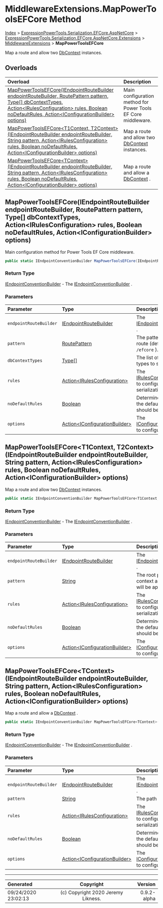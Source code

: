 ﻿# MiddlewareExtensions.MapPowerToolsEFCore Method

[Index](../index.md) > [ExpressionPowerTools.Serialization.EFCore.AspNetCore](ExpressionPowerTools.Serialization.EFCore.AspNetCore.a.md) > [ExpressionPowerTools.Serialization.EFCore.AspNetCore.Extensions](ExpressionPowerTools.Serialization.EFCore.AspNetCore.Extensions.n.md) > [MiddlewareExtensions](ExpressionPowerTools.Serialization.EFCore.AspNetCore.Extensions.MiddlewareExtensions.cs.md) > **MapPowerToolsEFCore**

Map a route and allow two [DbContext](https://docs.microsoft.com/dotnet/api/microsoft.entityframeworkcore.dbcontext) instances.

## Overloads

| Overload | Description |
| :-- | :-- |
| [MapPowerToolsEFCore(IEndpointRouteBuilder endpointRouteBuilder, RoutePattern pattern, Type[] dbContextTypes, Action&lt;IRulesConfiguration> rules, Boolean noDefaultRules, Action&lt;IConfigurationBuilder> options)](#mappowertoolsefcoreiendpointroutebuilder-endpointroutebuilder-routepattern-pattern-type[]-dbcontexttypes-actionirulesconfiguration-rules-boolean-nodefaultrules-actioniconfigurationbuilder-options) | Main configuration method for Power Tools EF Core middleware. |
| [MapPowerToolsEFCore&lt;T1Context, T2Context>(IEndpointRouteBuilder endpointRouteBuilder, String pattern, Action&lt;IRulesConfiguration> rules, Boolean noDefaultRules, Action&lt;IConfigurationBuilder> options)](#mappowertoolsefcoret1context-t2contextiendpointroutebuilder-endpointroutebuilder-string-pattern-actionirulesconfiguration-rules-boolean-nodefaultrules-actioniconfigurationbuilder-options) | Map a route and allow two [DbContext](https://docs.microsoft.com/dotnet/api/microsoft.entityframeworkcore.dbcontext) instances. |
| [MapPowerToolsEFCore&lt;TContext>(IEndpointRouteBuilder endpointRouteBuilder, String pattern, Action&lt;IRulesConfiguration> rules, Boolean noDefaultRules, Action&lt;IConfigurationBuilder> options)](#mappowertoolsefcoretcontextiendpointroutebuilder-endpointroutebuilder-string-pattern-actionirulesconfiguration-rules-boolean-nodefaultrules-actioniconfigurationbuilder-options) | Map a route and allow a [DbContext](https://docs.microsoft.com/dotnet/api/microsoft.entityframeworkcore.dbcontext) . |
## MapPowerToolsEFCore(IEndpointRouteBuilder endpointRouteBuilder, RoutePattern pattern, Type[] dbContextTypes, Action&lt;IRulesConfiguration> rules, Boolean noDefaultRules, Action&lt;IConfigurationBuilder> options)

Main configuration method for Power Tools EF Core middleware.

```csharp
public static IEndpointConventionBuilder MapPowerToolsEFCore(IEndpointRouteBuilder endpointRouteBuilder, RoutePattern pattern, Type[] dbContextTypes, Action<IRulesConfiguration> rules, Boolean noDefaultRules, Action<IConfigurationBuilder> options)
```

### Return Type

 [IEndpointConventionBuilder](https://docs.microsoft.com/dotnet/api/microsoft.aspnetcore.builder.iendpointconventionbuilder)  - The [IEndpointConventionBuilder](https://docs.microsoft.com/dotnet/api/microsoft.aspnetcore.builder.iendpointconventionbuilder) .

### Parameters

| Parameter | Type | Description |
| :-- | :-- | :-- |
| `endpointRouteBuilder` | [IEndpointRouteBuilder](https://docs.microsoft.com/dotnet/api/microsoft.aspnetcore.routing.iendpointroutebuilder) | The [IEndpointRouteBuilder](https://docs.microsoft.com/dotnet/api/microsoft.aspnetcore.routing.iendpointroutebuilder) . |
| `pattern` | [RoutePattern](https://docs.microsoft.com/dotnet/api/microsoft.aspnetcore.routing.patterns.routepattern) | The pattern for the route (defaults to `/efcore` ). |
| `dbContextTypes` | [Type[]](https://docs.microsoft.com/dotnet/api/system.type) | The list of `DbContext` types to support. |
| `rules` | [Action&lt;IRulesConfiguration>](https://docs.microsoft.com/dotnet/api/system.action-1) | The [IRulesConfiguration](ExpressionPowerTools.Serialization.Signatures.IRulesConfiguration.i.md) to configure serialization rules. |
| `noDefaultRules` | [Boolean](https://docs.microsoft.com/dotnet/api/system.boolean) | Determines whether the default rule set should be applied. |
| `options` | [Action&lt;IConfigurationBuilder>](https://docs.microsoft.com/dotnet/api/system.action-1) | The [IConfigurationBuilder](ExpressionPowerTools.Serialization.Signatures.IConfigurationBuilder.i.md) to configure options. |


## MapPowerToolsEFCore&lt;T1Context, T2Context>(IEndpointRouteBuilder endpointRouteBuilder, String pattern, Action&lt;IRulesConfiguration> rules, Boolean noDefaultRules, Action&lt;IConfigurationBuilder> options)

Map a route and allow two [DbContext](https://docs.microsoft.com/dotnet/api/microsoft.entityframeworkcore.dbcontext) instances.

```csharp
public static IEndpointConventionBuilder MapPowerToolsEFCore<T1Context, T2Context>(IEndpointRouteBuilder endpointRouteBuilder, String pattern, Action<IRulesConfiguration> rules, Boolean noDefaultRules, Action<IConfigurationBuilder> options)
```

### Return Type

 [IEndpointConventionBuilder](https://docs.microsoft.com/dotnet/api/microsoft.aspnetcore.builder.iendpointconventionbuilder)  - The [IEndpointConventionBuilder](https://docs.microsoft.com/dotnet/api/microsoft.aspnetcore.builder.iendpointconventionbuilder) .

### Parameters

| Parameter | Type | Description |
| :-- | :-- | :-- |
| `endpointRouteBuilder` | [IEndpointRouteBuilder](https://docs.microsoft.com/dotnet/api/microsoft.aspnetcore.routing.iendpointroutebuilder) | The [IEndpointRouteBuilder](https://docs.microsoft.com/dotnet/api/microsoft.aspnetcore.routing.iendpointroutebuilder) . |
| `pattern` | [String](https://docs.microsoft.com/dotnet/api/system.string) | The root path. The context and controller will be appended. |
| `rules` | [Action&lt;IRulesConfiguration>](https://docs.microsoft.com/dotnet/api/system.action-1) | The [IRulesConfiguration](ExpressionPowerTools.Serialization.Signatures.IRulesConfiguration.i.md) to configure serialization rules. |
| `noDefaultRules` | [Boolean](https://docs.microsoft.com/dotnet/api/system.boolean) | Determines whether the default rule set should be applied. |
| `options` | [Action&lt;IConfigurationBuilder>](https://docs.microsoft.com/dotnet/api/system.action-1) | The [IConfigurationBuilder](ExpressionPowerTools.Serialization.Signatures.IConfigurationBuilder.i.md) to configure options. |


## MapPowerToolsEFCore&lt;TContext>(IEndpointRouteBuilder endpointRouteBuilder, String pattern, Action&lt;IRulesConfiguration> rules, Boolean noDefaultRules, Action&lt;IConfigurationBuilder> options)

Map a route and allow a [DbContext](https://docs.microsoft.com/dotnet/api/microsoft.entityframeworkcore.dbcontext) .

```csharp
public static IEndpointConventionBuilder MapPowerToolsEFCore<TContext>(IEndpointRouteBuilder endpointRouteBuilder, String pattern, Action<IRulesConfiguration> rules, Boolean noDefaultRules, Action<IConfigurationBuilder> options)
```

### Return Type

 [IEndpointConventionBuilder](https://docs.microsoft.com/dotnet/api/microsoft.aspnetcore.builder.iendpointconventionbuilder)  - The [IEndpointConventionBuilder](https://docs.microsoft.com/dotnet/api/microsoft.aspnetcore.builder.iendpointconventionbuilder) .

### Parameters

| Parameter | Type | Description |
| :-- | :-- | :-- |
| `endpointRouteBuilder` | [IEndpointRouteBuilder](https://docs.microsoft.com/dotnet/api/microsoft.aspnetcore.routing.iendpointroutebuilder) | The [IEndpointRouteBuilder](https://docs.microsoft.com/dotnet/api/microsoft.aspnetcore.routing.iendpointroutebuilder) . |
| `pattern` | [String](https://docs.microsoft.com/dotnet/api/system.string) | The path pattern. |
| `rules` | [Action&lt;IRulesConfiguration>](https://docs.microsoft.com/dotnet/api/system.action-1) | The [IRulesConfiguration](ExpressionPowerTools.Serialization.Signatures.IRulesConfiguration.i.md) to configure serialization rules. |
| `noDefaultRules` | [Boolean](https://docs.microsoft.com/dotnet/api/system.boolean) | Determines whether the default rule set should be applied. |
| `options` | [Action&lt;IConfigurationBuilder>](https://docs.microsoft.com/dotnet/api/system.action-1) | The [IConfigurationBuilder](ExpressionPowerTools.Serialization.Signatures.IConfigurationBuilder.i.md) to configure options. |



---

| Generated | Copyright | Version |
| :-- | :-: | --: |
| 09/24/2020 23:02:13 | (c) Copyright 2020 Jeremy Likness. | 0.9.2-alpha |
